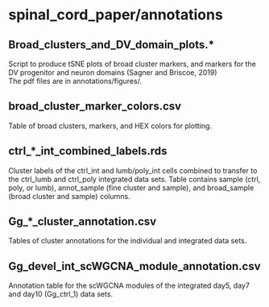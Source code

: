 # spinal_cord_paper/annotations

## Broad_clusters_and_DV_domain_plots.*

Script to produce tSNE plots of broad cluster markers, and markers for the DV progenitor and neuron domains (Sagner and Briscoe, 2019)  
The pdf files are in annotations/figures/.

## broad_cluster_marker_colors.csv

Table of broad clusters, markers, and HEX colors for plotting. 

## ctrl_*_int_combined_labels.rds

Cluster labels of the ctrl_int and lumb/poly_int cells combined to transfer to the ctrl_lumb and ctrl_poly integrated data sets.
Table contains sample (ctrl, poly, or lumb), annot_sample (fine cluster and sample), and broad_sample (broad cluster and sample) columns.

## Gg_*_cluster_annotation.csv

Tables of cluster annotations for the individual and integrated data sets.

## Gg_devel_int_scWGCNA_module_annotation.csv

Annotation table for the scWGCNA modules of the integrated day5, day7 and day10 (Gg_ctrl_1) data sets.
